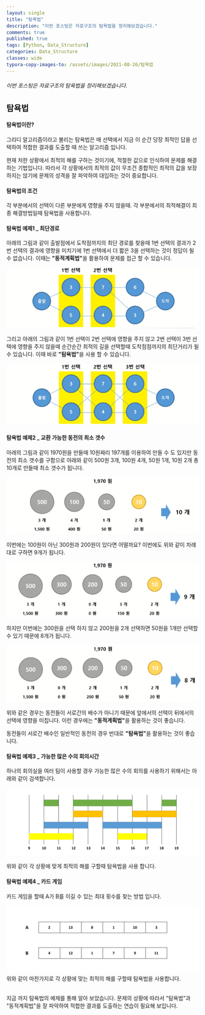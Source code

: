 ```yaml
---
layout: single
title: "탐욕법"
description: "이번 포스팅은 자료구조의 탐욕법을 정리해보겠습니다."
comments: true
published: true
tags: [Python, Data_Structure]
categories: Data_Structure
classes: wide
typora-copy-images-to: /assets/images/2021-08-26/탐욕법
---
```


###### 이번 포스팅은 자료구조의 탐욕법을 정리해보겠습니다.

## 탐욕법
#### 탐욕법이란?
그리디 알고리즘이라고 불리는 탐욕법은 매 선택에서 지금 이 순간 당장 최적인 답을 선택하여 적합한 결과를 도출할 때 쓰는 알고리즘 입니다.<br>

현재 처한 상황에서 최적의 해를 구하는 것이기에, 적절한 값으로 인식하여 문제를 해결하는 기법입니다. 따라서 각 상황에서의 최적의 값이 무조건 종합적인 최적의 값을 보장하지는 않기에 문제의 성격을 잘 파악하여 대입하는 것이 중요합니다.<br>

#### 탐욕법의 조건
각 부분에서의 선택이 다른 부분에게 영향을 주지 않을때. 각 부분에서의 최적해결이 최종 해결방법일때 탐욕법을 사용합니다.<br>

#### 탐욕법 예제1 _ 최단경로
아래의 그림과 같이 출발점에서 도착점까지의 최단 경로를 찾을때 1번 선택의 결과가 2번 선택의 결과에 영향을 미치기에 1번 선택에서 더 짧은 3을 선택하는 것이 정답이 될 수 없습니다. 이때는 <b>"동적계획법"</b>을 활용하여 문제를 접근 할 수 있습니다.<br>
<center>
<img src="/assets/images/2021-08-26/탐욕법/1.png" alt="1"/>
</center>


그리고 아래의 그림과 같이 1번 선택이 2번 선택에 영향을 주지 않고 2번 선택이 3번 선택에 영향을 주지 않을때 순간순간 최적의 길을 선택할때 도착점점까지의 최단거리가 될 수 있습니다. 이때 바로 <b>"탐욕법"</b>을 사용 할 수 있습니다.
<center>
<img src="/assets/images/2021-08-26/탐욕법/2.png" alt="2"/>
</center>


#### 탐욕법 예제2 _ 교환 가능한 동전의 최소 갯수
아래의 그림과 같이 1970원을 만들때 10원짜리 197개를 이용하여 만들 수 도 있지만 동전의 최소 갯수를 구함으로 아래와 같이 500원 3개, 100원 4개, 50원 1개, 10원 2개 총 10개로 만들때 최소 갯수가 됩니다.
<center>
<img src="/assets/images/2021-08-26/탐욕법/3.png" alt="3"/>
</center>


이번에는 100원이 아닌 300원과 200원이 있다면 어떨까요? 이번에도 위와 같이 차례대로 구하면 9개가 됩니다.
<center>
<img src="/assets/images/2021-08-26/탐욕법/4.png" alt="4"/>
</center>


하지만 이번에는 300원을 선택 하지 않고 200원을 2개 선택하면 50원을 1개만 선택할 수 있기 때문에 8개가 됩니다.
<center>
<img src="/assets/images/2021-08-26/탐욕법/5.png" alt="5"/>
</center>


위와 같은 경우는 동전들이 서로간의 배수가 아니기 때문에 앞에서의 선택이 뒤에서의 선택에 영향을 미칩니다. 이런 경우에는 <b>"동적계획법"</b>을 활용하는 것이 좋습니다.<br>

동전들이 서로간 배수인 일반적인 동전의 경우 반대로 <b>"탐욕법"</b>을 활용하는 것이 좋습니다.<br>

#### 탐욕법 예제3 _ 가능한 많은 수의 회의시간
하나의 회의실을 여러 팀이 사용할 경우 가능한 많은 수의 회의를 사용하기 위해서는 아래와 같이 검색합니다.
<center>
<img src="/assets/images/2021-08-26/탐욕법/6.gif" alt="6"/>
</center>

위와 같이 각 상황에 맞게 최적의 해를 구할때 탐욕법을 사용 합니다.

#### 탐욕법 예제4 _ 카드 게임
카드 게임을 할때 A가 B를 이길 수 있는 최대 횟수를 찾는 방법 입니다.<br>
<center>
<img src="/assets/images/2021-08-26/탐욕법/7.gif" alt="7"/>
</center>
위와 같이 마찬가지로 각 상황에 맞는 최적의 해를 구할때 탐욕법을 사용합니다.<br>
<br>

지금 까지 탐욕법의 예제를 통해 알아 보았습니다. 문제의 상황에 따라서 "탐욕법"과 "동적계획법"을 잘 파악하여 적합한 결과를 도출하는 연습이 필요해 보입니다.<br>
